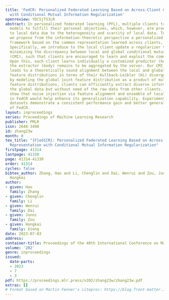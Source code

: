 ```yaml
---
title: 'FedCR: Personalized Federated Learning Based on Across-Client Common Representation
  with Conditional Mutual Information Regularization'
openreview: YDC5jTS3LR
abstract: In personalized federated learning (PFL), multiple clients train customized
  models to fulfill their personal objectives, which, however, are prone to overfitting
  to local data due to the heterogeneity and scarcity of local data. To address this,
  we propose from the information-theoretic perspective a personalized federated learning
  framework based on the common representation learned across clients, named FedCR.
  Specifically, we introduce to the local client update a regularizer that aims at
  minimizing the discrepancy between local and global conditional mutual information
  (CMI), such that clients are encouraged to learn and exploit the common representation.
  Upon this, each client learns individually a customized predictor (head), while
  the extractor (body) remains to be aggregated by the server. Our CMI regularizer
  leads to a theoretically sound alignment between the local and global stochastic
  feature distributions in terms of their Kullback-Leibler (KL) divergence. More importantly,
  by modeling the global joint feature distribution as a product of multiple local
  feature distributions, clients can efficiently extract diverse information from
  the global data but without need of the raw data from other clients. We further
  show that noise injection via feature alignment and ensemble of local predictors
  in FedCR would help enhance its generalization capability. Experiments on benchmark
  datasets demonstrate a consistent performance gain and better generalization behavior
  of FedCR.
layout: inproceedings
series: Proceedings of Machine Learning Research
publisher: PMLR
issn: 2640-3498
id: zhang23w
month: 0
tex_title: "{F}ed{CR}: Personalized Federated Learning Based on Across-Client Common
  Representation with Conditional Mutual Information Regularization"
firstpage: 41314
lastpage: 41330
page: 41314-41330
order: 41314
cycles: false
bibtex_author: Zhang, Hao and Li, Chenglin and Dai, Wenrui and Zou, Junni and Xiong,
  Hongkai
author:
- given: Hao
  family: Zhang
- given: Chenglin
  family: Li
- given: Wenrui
  family: Dai
- given: Junni
  family: Zou
- given: Hongkai
  family: Xiong
date: 2023-07-03
address: 
container-title: Proceedings of the 40th International Conference on Machine Learning
volume: '202'
genre: inproceedings
issued:
  date-parts:
  - 2023
  - 7
  - 3
pdf: https://proceedings.mlr.press/v202/zhang23w/zhang23w.pdf
extras: []
# Format based on Martin Fenner's citeproc: https://blog.front-matter.io/posts/citeproc-yaml-for-bibliographies/
---
```

